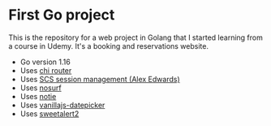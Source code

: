 # First Go project

This is the repository for a web project in Golang that I started learning from a course in Udemy. It's a booking and reservations website.

- Go version 1.16
- Uses [chi router](https://github.com/go-chi/chi/v5)
- Uses [SCS session management (Alex Edwards)](https://github.com/alexedwards/scs/v2)
- Uses [nosurf](https://github.com/justinas/nosurf)
- Uses [notie](https://github.com/jaredreich/notie)
- Uses [vanillajs-datepicker](https://github.com/mymth/vanillajs-datepicker)
- Uses [sweetalert2](https://sweetalert2.github.io/)

